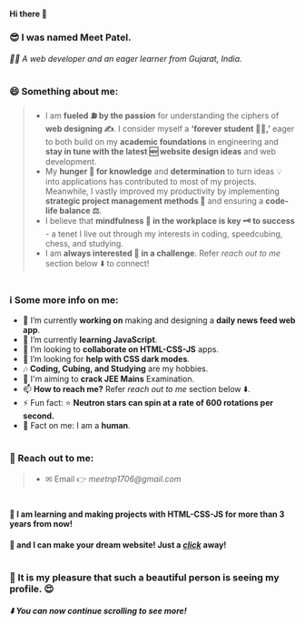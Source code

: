 #### Hi there 👋
### 😎 I was named Meet Patel.
###### 👨‍💻 A web developer and an eager learner from Gujarat, India.
#
### 😄 Something about me: 
> - I am **fueled ⛽ by the passion** for understanding the ciphers of **web designing ✍️**. I consider myself a **‘forever student 🧑‍🎓,’** eager to both build on my **academic foundations** in engineering and **stay in tune with the latest 🆕 website design ideas** and web development.
> - My **hunger 🍔 for knowledge** and **determination** to turn ideas 💡 into applications has contributed to most of my projects. Meanwhile, I vastly improved my  productivity by implementing **strategic project management methods 🙂** and ensuring a **code-life balance ⚖️**.
> - I believe that **mindfulness 🧠 in the workplace is key 🗝️ to success** - a tenet I live out through my interests in coding, speedcubing, chess, and studying.
> - I am **always interested 🤗 in a challenge**. Refer _reach out to me_ section below ⬇️ to connect!
#
### ℹ️ Some more info on me: 
- 🔭 I’m currently **working on** making and designing a **daily news feed web app**.
- 🌱 I’m currently **learning JavaScript**.
- 👯 I’m looking to **collaborate on HTML-CSS-JS** apps.
- 🤔 I’m looking for **help with CSS dark modes**.
- 🎶 **Coding, Cubing, and Studying** are my hobbies.
- 📖 I'm aiming to **crack JEE Mains** Examination.
- 📫 **How to reach me?** Refer _reach out to me_ section below ⬇️.
- ⚡ Fun fact: ⭐ **Neutron stars can spin at a rate of 600 rotations per second.**
- 🤩 Fact on me: I am a **human**.
#
### 📱 Reach out to me:
> - ✉ Email 👉 _meetnp1706@gmail.com_
#
#### 🤘 I am learning and making projects with HTML-CSS-JS for more than 3 years from now!
#### 🎊 and I can make your dream website! Just a [_click_](https://meetpatel1706.github.io) away!
#
### 💖 It is my pleasure that such a beautiful person is seeing my profile. 😍
##### ⬇️ You can now continue scrolling to see more!
